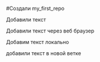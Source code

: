 ﻿#Создали my_first_repo

Добавили текст

Добавили текст через веб браузер

Добавим текст локально 

добавили текст в новой ветке
